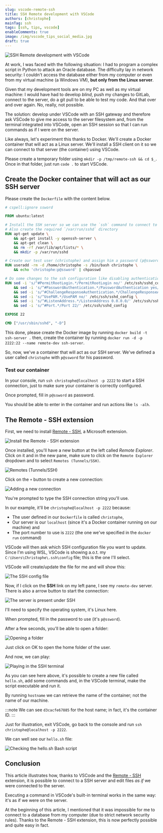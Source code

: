```yaml
---
slug: vscode-remote-ssh
title: SSH Remote development with VSCode
authors: [christophe]
mainTag: ssh
tags: [ssh, tips, vscode]
enableComments: true
image: /img/vscode_tips_social_media.jpg
draft: true
---
```

![SSH Remote development with VSCode](/img/vscode_tips_banner.jpg)

<!-- cspell:ignore ssword -->

At work, I was faced with the following situation: I had to program a complex script in Python to attack an Oracle database. The difficulty lay in network security: I couldn't access the database either from my computer or even from my virtual machine (a Windows VM), **but only from the Linux server**.

Given that my development tools are on my PC as well as my virtual machine: I would have had to develop *blind*, push my changes to GitLab, connect to the server, do a git pull to be able to test my code. And that over and over again. No, really, not possible.

The solution: develop under VSCode with an SSH gateway and therefore ask VSCode to give me access to the server filesystem and, from the terminal integrated into VSCode, open an SSH session so that I can run commands as if I were on the server.

<!-- truncate -->

Like always, let's experiment this thanks to Docker. We'll create a Docker container that will act as a Linux server. We'll install a SSH client on it so we can connect to that server (the container) using VSCode.

Please create a temporary folder using `mkdir -p /tmp/remote-ssh && cd $_`. Once in that folder, just run `code .` to start VSCode.

## Create the Docker container that will act as our SSH server

Please create the `Dockerfile` with the content below.

<Snippets filename="Dockerfile">

```dockerfile
# cspell:ignore ssword

FROM ubuntu:latest

# Install the SSH server so we can use the `ssh` command to connect to the container
# Also create the required `/var/run/sshd` directory
RUN apt-get update \
    && apt-get install -y openssh-server \
    && apt-get clean \
    && rm -rf /var/lib/apt/lists/* \
    && mkdir -p /var/run/sshd

# Create our test user (christophe) and assign him a password (p@ssword)
RUN useradd -rm -d /home/christophe -s /bin/bash christophe \
    && echo 'christophe:p@ssword' | chpasswd

# Do some changes to the ssh configuration like disabling authentication with the `root` user
RUN sed -i 's/^#PermitRootLogin.*/PermitRootLogin no/' /etc/ssh/sshd_config \
    && sed -i 's/^#PasswordAuthentication.*/PasswordAuthentication yes/' /etc/ssh/sshd_config \
    && sed -i 's/^#ChallengeResponseAuthentication.*/ChallengeResponseAuthentication no/' /etc/ssh/sshd_config \
    && sed -i 's/^UsePAM.*/UsePAM no/' /etc/ssh/sshd_config \
    && sed -i 's/^#ListenAddress.*/ListenAddress 0.0.0.0/' /etc/ssh/sshd_config \
    && sed -i 's/^#Port.*/Port 22/' /etc/ssh/sshd_config

EXPOSE 22

CMD ["/usr/sbin/sshd", "-D"]
```

</Snippets>

This done, please create the Docker image by running `docker build -t ssh-server .` then, create the container by running `docker run -d -p 2222:22 --name remote-dev ssh-server`.

So, now, we've a container that will act as our SSH server. We've defined a user called `christophe` with
`p@ssword` for his password.

### Test our container

In your console, run `ssh christophe@localhost -p 2222` to start a SSH connection, just to make sure your container is correctly configured.

Once prompted, fill in `p@ssword` as password.

You should be able to enter in the container and run actions like `ls -alh`.

## The Remote - SSH extension

First, we need to install [Remote - SSH](https://marketplace.visualstudio.com/items?itemName=ms-vscode-remote.remote-ssh), a Microsoft extension.

![Install the Remote - SSH extension](./images/installing_remote_ssh_extension.png)

Once installed, you'll have a new button at the left called *Remote Explorer*. Click on it and in the new pane, make sure to click on the `Remote Explorer` dropdown and to select `Remotes (Tunnels/SSH)`.

![Remotes (Tunnels/SSH)](./images/remote_tunnels.png)

Click on the `+` button to create a new connection:

![Adding a new connection](./images/add_new_connection.png)

You're prompted to type the SSH connection string you'll use.

In our example, it'll be `christophe@localhost -p 2222` because:

* The user defined in our `Dockerfile` is called `christophe`,
* Our server is our `localhost` (since it's a Docker container running on our machine) and
* The port number to use is `2222` (the one we've specified in the `docker run` command)

VSCode will then ask which SSH configuration file you want to update. Since I'm using WSL, VSCode is showing a.o.t. my `C:\Users\Christophe\.ssh\config` file; this is the one I'll select.

VSCode will create/update the file for me and will show this:

![The SSH config file](./images/ssh_config_file.png)

Now, if I click on the **SSH** link on my left pane, I see my `remote-dev` server. There is also a arrow button to start the connection:

![The server is present under SSH](./images/ssh_unfolded.png)

I'll need to specify the operating system, it's Linux here.

When prompted, fill in the password to use (it's `p@ssword`).

After a few seconds, you'll be able to open a folder:

![Opening a folder](./images/open_folder.png)

Just click on OK to open the home folder of the user.

And now, we can play:

![Playing in the SSH terminal](./images/playing_with_ssh.png)

As you can see here above, it's possible to create a new file called `hello.sh`, add some commands and, in the VSCode terminal, make the script executable and run it.

By running `hostname` we can retrieve the name of the container; not the name of our machine.

:::note
We can see `d3cacfe67885` for the host name; in fact, it's the container ID.
:::

Just for illustration, exit VSCode, go back to the console and run `ssh christophe@localhost -p 2222`.

We can well see our `hello.sh` file:

![Checking the hello.sh Bash script](./images/ssh_check.png)

## Conclusion

This article illustrates how, thanks to VSCode and the [Remote - SSH](https://marketplace.visualstudio.com/items?itemName=ms-vscode-remote.remote-ssh) extension, it is possible to connect to a SSH server and edit files *as if* we were connected to the server.

Executing a command in VSCode's built-in terminal works in the same way: it's as if we were on the server.

At the beginning of this article, I mentioned that it was impossible for me to connect to a database from my computer (due to strict network security rules). Thanks to the Remote - SSH extension, this is now perfectly possible and quite easy in fact.
